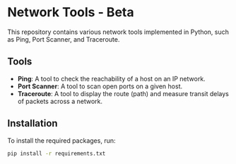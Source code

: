 # Network Tools - Beta

This repository contains various network tools implemented in Python, such as Ping, Port Scanner, and Traceroute.

## Tools

- **Ping**: A tool to check the reachability of a host on an IP network.
- **Port Scanner**: A tool to scan open ports on a given host.
- **Traceroute**: A tool to display the route (path) and measure transit delays of packets across a network.

## Installation

To install the required packages, run:

```bash
pip install -r requirements.txt

